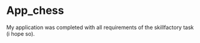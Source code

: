 # App_chess
My application was completed with all requirements of the skillfactory task (i hope so).
